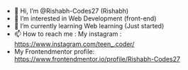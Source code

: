 - 👋 Hi, I’m @Rishabh-Codes27 (Rishabh)
- 👀 I’m interested in Web Development (front-end)
- 🌱 I’m currently learning Web learning (Just started)
- 📫 How to reach me : My instagram : https://www.instagram.com/teen_.coder/
- My Frontendmentor profile: https://www.frontendmentor.io/profile/Rishabh-Codes27
<!---
Rishabh-Codes27/Rishabh-Codes27 is a ✨ special ✨ repository because its `README.md` (this file) appears on your GitHub profile.
You can click the Preview link to take a look at your changes.
--->
